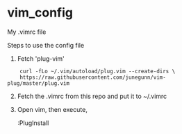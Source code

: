 # vim_config
My .vimrc file


Steps to use the config file

1. Fetch 'plug-vim'

```
    curl -fLo ~/.vim/autoload/plug.vim --create-dirs \
    https://raw.githubusercontent.com/junegunn/vim-plug/master/plug.vim
```

2. Fetch the .vimrc from this repo and put it to ~/.vimrc


3. Open vim, then execute,

    :PlugInstall

